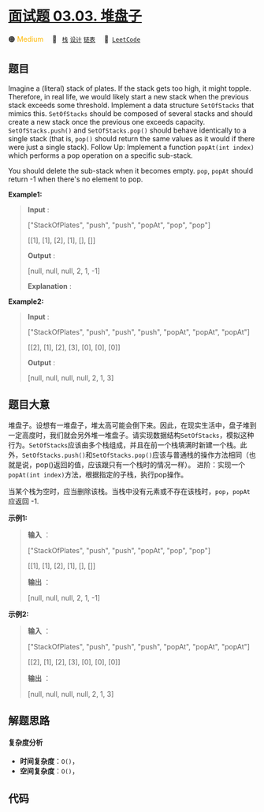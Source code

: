 # [面试题 03.03. 堆盘子](https://leetcode.cn/problems/stack-of-plates-lcci)

🟠 <font color=#ffb800>Medium</font>&emsp; 🔖&ensp; [`栈`](/outline/tag/stack.md) [`设计`](/outline/tag/design.md) [`链表`](/outline/tag/linked-list.md)&emsp; 🔗&ensp;[`LeetCode`](https://leetcode.cn/problems/stack-of-plates-lcci)

## 题目

Imagine a (literal) stack of plates. If the stack gets too high, it might
topple. Therefore, in real life, we would likely start a new stack when the
previous stack exceeds some threshold. Implement a data structure
`SetOfStacks` that mimics this. `SetOfStacks` should be composed of several
stacks and should create a new stack once the previous one exceeds capacity.
`SetOfStacks.push()` and `SetOfStacks.pop()` should behave identically to a
single stack (that is, `pop()` should return the same values as it would if
there were just a single stack). Follow Up: Implement a function `popAt(int
index)` which performs a pop operation on a specific sub-stack.

You should delete the sub-stack when it becomes empty. `pop`, `popAt` should
return -1 when there's no element to pop.

**Example1:**

> 
> 
> 
> 
> 
> **Input** : 
> 
> ["StackOfPlates", "push", "push", "popAt", "pop", "pop"]
> 
> [[1], [1], [2], [1], [], []]
> 
> **Output** : 
> 
> [null, null, null, 2, 1, -1]
> 
> **Explanation** : 

**Example2:**

> 
> 
> 
> 
> 
> **Input** : 
> 
> ["StackOfPlates", "push", "push", "push", "popAt", "popAt", "popAt"]
> 
> [[2], [1], [2], [3], [0], [0], [0]]
> 
> **Output** : 
> 
> [null, null, null, null, 2, 1, 3]
> 
> 


## 题目大意

堆盘子。设想有一堆盘子，堆太高可能会倒下来。因此，在现实生活中，盘子堆到一定高度时，我们就会另外堆一堆盘子。请实现数据结构`SetOfStacks`，模拟这种行为。`SetOfStacks`应该由多个栈组成，并且在前一个栈填满时新建一个栈。此外，`SetOfStacks.push()`和`SetOfStacks.pop()`应该与普通栈的操作方法相同（也就是说，pop()返回的值，应该跟只有一个栈时的情况一样）。
进阶：实现一个`popAt(int index)`方法，根据指定的子栈，执行pop操作。

当某个栈为空时，应当删除该栈。当栈中没有元素或不存在该栈时，`pop`，`popAt` 应返回 -1.

**示例1:**

> 
> 
> 
> 
> 
> **输入** ：
> 
> ["StackOfPlates", "push", "push", "popAt", "pop", "pop"]
> 
> [[1], [1], [2], [1], [], []]
> 
> **输出** ：
> 
> [null, null, null, 2, 1, -1]
> 
> 

**示例2:**

> 
> 
> 
> 
> 
> **输入** ：
> 
> ["StackOfPlates", "push", "push", "push", "popAt", "popAt", "popAt"]
> 
> [[2], [1], [2], [3], [0], [0], [0]]
> 
> **输出** ：
> 
> [null, null, null, null, 2, 1, 3]
> 
> 


## 解题思路

#### 复杂度分析

- **时间复杂度**：`O()`，
- **空间复杂度**：`O()`，

## 代码

```javascript

```